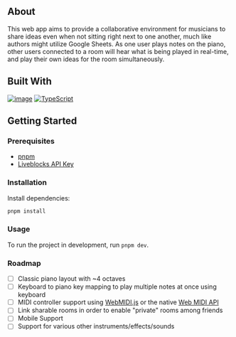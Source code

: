 ## About

This web app aims to provide a collaborative environment for musicians to share ideas even when not sitting right next to one another, much like authors might utilize Google Sheets. As one user plays notes on the piano, other users connected to a room will hear what is being played in real-time, and play their own ideas for the room simultaneously.

## Built With

[![image](https://img.shields.io/badge/next%20js-000000?style=for-the-badge&logo=nextdotjs&logoColor=white)](https://nextjs.org/)
[![TypeScript](https://img.shields.io/badge/typescript-%23007ACC.svg?style=for-the-badge&logo=typescript&logoColor=white)](https://typescriptlang.org)

## Getting Started

### Prerequisites

- [pnpm](https://pnpm.io/)
- [Liveblocks API Key](https://liveblocks.io/)

### Installation

Install dependencies:

```sh
pnpm install
```

### Usage

To run the project in development, run `pnpm dev`.

### Roadmap

- [ ] Classic piano layout with ~4 octaves
- [ ] Keyboard to piano key mapping to play multiple notes at once using keyboard
- [ ] MIDI controller support using [WebMIDI.js](https://webmidijs.org/) or the native [Web MIDI API](https://developer.mozilla.org/en-US/docs/Web/API/Web_MIDI_API)
- [ ] Link sharable rooms in order to enable "private" rooms among friends
- [ ] Mobile Support
- [ ] Support for various other instruments/effects/sounds
